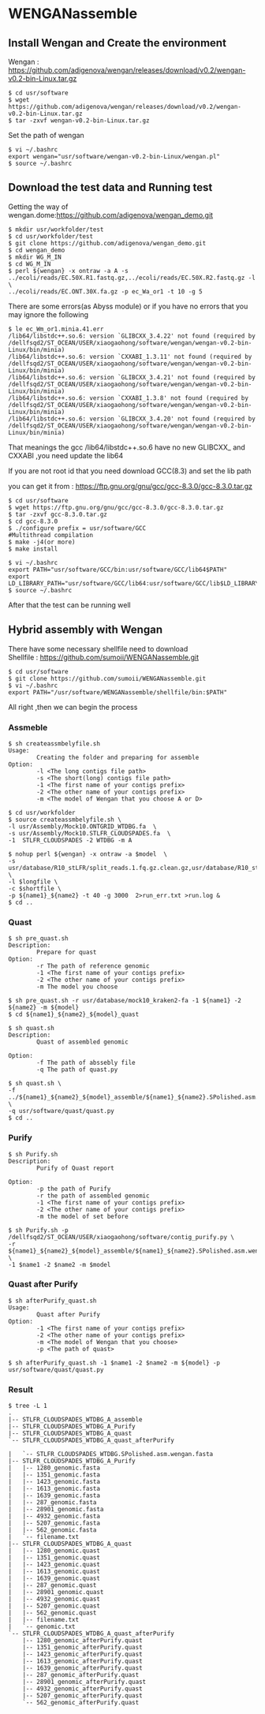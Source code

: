 # WENGANassemble


Install Wengan and Create the environment  
-----------------------------------------
Wengan : https://github.com/adigenova/wengan/releases/download/v0.2/wengan-v0.2-bin-Linux.tar.gz
```
$ cd usr/software 
$ wget https://github.com/adigenova/wengan/releases/download/v0.2/wengan-v0.2-bin-Linux.tar.gz
$ tar -zxvf wengan-v0.2-bin-Linux.tar.gz
```
Set the path of wengan
```
$ vi ~/.bashrc
export wengan="usr/software/wengan-v0.2-bin-Linux/wengan.pl"
$ source ~/.bashrc
```
Download the test data and Running test
---------------------------------------
Getting the way of wengan.dome:https://github.com/adigenova/wengan_demo.git

```
$ mkdir usr/workfolder/test
$ cd usr/workfolder/test
$ git clone https://github.com/adigenova/wengan_demo.git
$ cd wengan_demo
$ mkdir WG_M_IN
$ cd WG_M_IN
$ perl ${wengan} -x ontraw -a A -s ../ecoli/reads/EC.50X.R1.fastq.gz,../ecoli/reads/EC.50X.R2.fastq.gz -l \
../ecoli/reads/EC.ONT.30X.fa.gz -p ec_Wa_or1 -t 10 -g 5
```
There are some errors(as Abyss module) or if you have no errors that you may ignore the following 

```
$ le ec_Wm_or1.minia.41.err
/lib64/libstdc++.so.6: version `GLIBCXX_3.4.22' not found (required by /dellfsqd2/ST_OCEAN/USER/xiaogaohong/software/wengan/wengan-v0.2-bin-Linux/bin/minia)
/lib64/libstdc++.so.6: version `CXXABI_1.3.11' not found (required by /dellfsqd2/ST_OCEAN/USER/xiaogaohong/software/wengan/wengan-v0.2-bin-Linux/bin/minia)
/lib64/libstdc++.so.6: version `GLIBCXX_3.4.21' not found (required by /dellfsqd2/ST_OCEAN/USER/xiaogaohong/software/wengan/wengan-v0.2-bin-Linux/bin/minia)
/lib64/libstdc++.so.6: version `CXXABI_1.3.8' not found (required by /dellfsqd2/ST_OCEAN/USER/xiaogaohong/software/wengan/wengan-v0.2-bin-Linux/bin/minia)
/lib64/libstdc++.so.6: version `GLIBCXX_3.4.20' not found (required by /dellfsqd2/ST_OCEAN/USER/xiaogaohong/software/wengan/wengan-v0.2-bin-Linux/bin/minia)
```
That meanings the gcc /lib64/libstdc++.so.6 have no new GLIBCXX_ and CXXABI ,you need update the lib64

If you are not root id that you need download GCC(8.3) and set the lib path

you can get it from : https://ftp.gnu.org/gnu/gcc/gcc-8.3.0/gcc-8.3.0.tar.gz
```
$ cd usr/software
$ wget https://ftp.gnu.org/gnu/gcc/gcc-8.3.0/gcc-8.3.0.tar.gz
$ tar -zxvf gcc-8.3.0.tar.gz
$ cd gcc-8.3.0
$ ./configure prefix = usr/software/GCC
#Multithread compilation
$ make -j4(or more)  
$ make install
```
```
$ vi ~/.bashrc 
export PATH="usr/software/GCC/bin:usr/software/GCC/lib64$PATH"
export LD_LIBRARY_PATH="usr/software/GCC/lib64:usr/software/GCC/lib$LD_LIBRARY_PATH"
$ source ~/.bashrc
```
After that the test can be running well

Hybrid assembly with Wengan
-----------------------------------  
There have some necessary shellfile need to download  
Shellfile : https://github.com/sumoii/WENGANassemble.git
```
$ cd usr/software
$ git clone https://github.com/sumoii/WENGANassemble.git
$ vi ~/.bashrc
export PATH="/usr/software/WENGANassemble/shellfile/bin:$PATH"
```
All right ,then we can begin the process 

### Assmeble
```
$ sh createassmbelyfile.sh
Usage:
        Creating the folder and preparing for assemble
Option:
        -l <The long contigs file path>
        -s <The short(long) contigs file path>
        -1 <The first name of your contigs prefix>
        -2 <The other name of your contigs prefix>
        -m <The model of Wengan that you choose A or D>
```
```
$ cd usr/workfolder
$ source createassmbelyfile.sh \
-l usr/Assembly/Mock10.ONTGRID_WTDBG.fa  \
-s usr/Assembly/Mock10.STLFR_CLOUDSPADES.fa  \
-1  STLFR_CLOUDSPADES -2 WTDBG -m A
```
```
$ nohup perl ${wengan} -x ontraw -a $model  \
-s usr/database/R10_stLFR/split_reads.1.fq.gz.clean.gz,usr/database/R10_stLFR/split_reads.2.fq.gz.clean.gz \
-l $longfile \
-c $shortfile \
-p ${name1}_${name2} -t 40 -g 3000  2>run_err.txt >run.log &
$ cd ..
```
### Quast
```
$ sh pre_quast.sh 
Description:
        Prepare for quast
Option:
        -r The path of reference genomic
        -1 <The first name of your contigs prefix>
        -2 <The other name of your contigs prefix>      
        -m The model you choose  
        
$ sh pre_quast.sh -r usr/database/mock10_kraken2-fa -1 ${name1} -2 ${name2} -m ${model}
$ cd ${name1}_${name2}_${model}_quast
```
```
$ sh quast.sh
Description:
        Quast of assembled genomic
        
Option:
        -f The path of abssebly file
        -q The path of quast.py  
        
$ sh quast.sh \
-f ../${name1}_${name2}_${model}_assemble/${name1}_${name2}.SPolished.asm.wengan.fasta \
-q usr/software/quast/quast.py
$ cd ..
```
### Purify
```
$ sh Purify.sh
Description:
        Purify of Quast report

Option:
        -p the path of Purify
        -r the path of assembled genomic
        -1 <The first name of your contigs prefix>
        -2 <The other name of your contigs prefix>
        -m the model of set before
```
```
$ sh Purify.sh -p /dellfsqd2/ST_OCEAN/USER/xiaogaohong/software/contig_purify.py \
-r ${name1}_${name2}_${model}_assemble/${name1}_${name2}.SPolished.asm.wengan.fasta  \
-1 $name1 -2 $name2 -m $model
```
### Quast after Purify
```
$ sh afterPurify_quast.sh
Usage:
        Quast after Purify
Option:
        -1 <The first name of your contigs prefix>
        -2 <The other name of your contigs prefix>
        -m <The model of Wengan that you choose>
        -p <The path of quast>
 
$ sh afterPurify_quast.sh -1 $name1 -2 $name2 -m ${model} -p usr/software/quast/quast.py
```
### Result
```
$ tree -L 1
.
|-- STLFR_CLOUDSPADES_WTDBG_A_assemble
|-- STLFR_CLOUDSPADES_WTDBG_A_Purify
|-- STLFR_CLOUDSPADES_WTDBG_A_quast
`-- STLFR_CLOUDSPADES_WTDBG_A_quast_afterPurify
```

```
|   `-- STLFR_CLOUDSPADES_WTDBG.SPolished.asm.wengan.fasta
|-- STLFR_CLOUDSPADES_WTDBG_A_Purify
|   |-- 1280_genomic.fasta
|   |-- 1351_genomic.fasta
|   |-- 1423_genomic.fasta
|   |-- 1613_genomic.fasta
|   |-- 1639_genomic.fasta
|   |-- 287_genomic.fasta
|   |-- 28901_genomic.fasta
|   |-- 4932_genomic.fasta
|   |-- 5207_genomic.fasta
|   |-- 562_genomic.fasta
|   `-- filename.txt
|-- STLFR_CLOUDSPADES_WTDBG_A_quast
|   |-- 1280_genomic.quast
|   |-- 1351_genomic.quast
|   |-- 1423_genomic.quast
|   |-- 1613_genomic.quast
|   |-- 1639_genomic.quast
|   |-- 287_genomic.quast
|   |-- 28901_genomic.quast
|   |-- 4932_genomic.quast
|   |-- 5207_genomic.quast
|   |-- 562_genomic.quast
|   |-- filename.txt
|   `-- genomic.txt
`-- STLFR_CLOUDSPADES_WTDBG_A_quast_afterPurify
    |-- 1280_genomic_afterPurify.quast
    |-- 1351_genomic_afterPurify.quast
    |-- 1423_genomic_afterPurify.quast
    |-- 1613_genomic_afterPurify.quast
    |-- 1639_genomic_afterPurify.quast
    |-- 287_genomic_afterPurify.quast
    |-- 28901_genomic_afterPurify.quast
    |-- 4932_genomic_afterPurify.quast
    |-- 5207_genomic_afterPurify.quast
    `-- 562_genomic_afterPurify.quast
```
